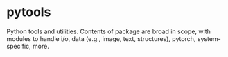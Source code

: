 # pytools
Python tools and utilities. Contents of package are broad in scope, with modules to handle i/o, data (e.g., image, text, structures), pytorch, system-specific, more.
